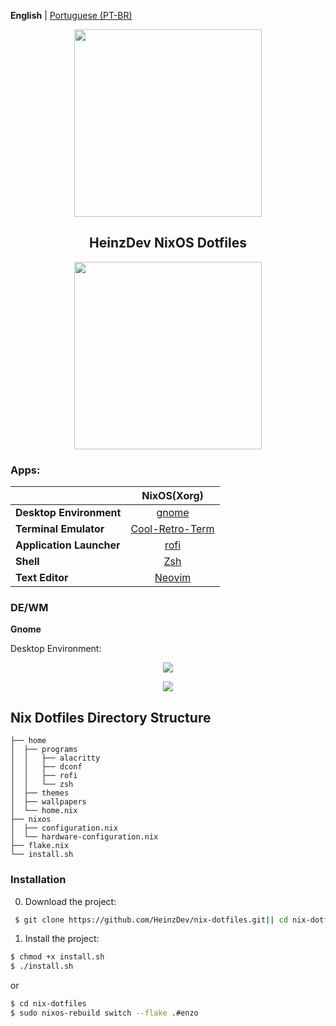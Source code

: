 **English** | [Portuguese (PT-BR)](README.md)

<p align="center"><img src="https://i.imgur.com/LzdSAxB.png" width=300px></p>
<h2 align="center">HeinzDev NixOS Dotfiles</h2>

<p align="center"><img src="https://static.vecteezy.com/system/resources/previews/012/634/538/original/art-deco-outline-stroke-in-golden-color-for-classy-and-luxury-style-premium-vintage-line-art-design-element-free-png.png" width=300px></p>

### Apps:

|                          |                 NixOS(Xorg)                  |
|--------------------------|:--------------------------------------------:|
| **Desktop Environment**       | [gnome](https://www.gnome.org)           |
| **Terminal Emulator**    | [Cool-Retro-Term](https://github.com/Swordfish90/cool-retro-term)           |
| **Application Launcher** | [rofi](https://github.com/davatorium/rofi)   |
| **Shell**                | [Zsh](https://zsh.sourceforge.io)            |
| **Text Editor**          | [Neovim](https://neovim.io)                  |

### DE/WM

**Gnome**

Desktop Environment:

<p align="center"><img src="https://i.imgur.com/j1vg5os.png"></p>
<p align="center"><img src="https://i.imgur.com/ADhQufb.png"></p>




## Nix Dotfiles Directory Structure
```
├── home
│  ├── programs
│  │   ├── alacritty
│  │   ├── dconf
│  │   ├── rofi
│  │   └── zsh
│  ├── themes
│  ├── wallpapers
│  └── home.nix
├── nixos
│  ├── configuration.nix
│  └── hardware-configuration.nix
├── flake.nix
└── install.sh
```

### Installation

0. Download the project:
```bash
 $ git clone https://github.com/HeinzDev/nix-dotfiles.git|| cd nix-dotfiles.git
```

1. Install the project:

```bash
$ chmod +x install.sh
$ ./install.sh
```
or

```bash
$ cd nix-dotfiles
$ sudo nixos-rebuild switch --flake .#enzo
```
